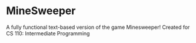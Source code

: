 # MineSweeper

A fully functional text-based version of the game Minesweeper! Created for CS 110: Intermediate Programming
